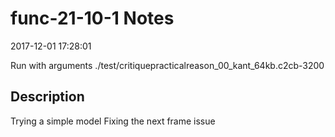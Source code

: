 # func-21-10-1 Notes

2017-12-01 17:28:01

Run with arguments ./test/critiquepracticalreason_00_kant_64kb.c2cb-3200 

## Description

Trying a simple model
Fixing the next frame issue
